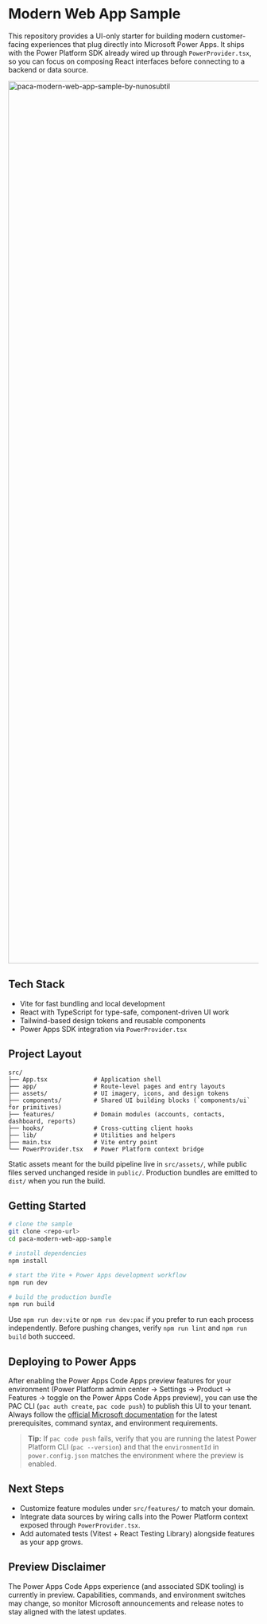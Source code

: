 # Modern Web App Sample

This repository provides a UI-only starter for building modern customer-facing experiences that plug directly into Microsoft Power Apps. It ships with the Power Platform SDK already wired up through `PowerProvider.tsx`, so you can focus on composing React interfaces before connecting to a backend or data source.

<img width="2862" height="1772" alt="paca-modern-web-app-sample-by-nunosubtil" src="https://github.com/user-attachments/assets/5d3d2cdf-98d6-451d-9ab9-e03b82c23c37" />

## Tech Stack

- Vite for fast bundling and local development
- React with TypeScript for type-safe, component-driven UI work
- Tailwind-based design tokens and reusable components
- Power Apps SDK integration via `PowerProvider.tsx`

## Project Layout

```
src/
├── App.tsx             # Application shell
├── app/                # Route-level pages and entry layouts
├── assets/             # UI imagery, icons, and design tokens
├── components/         # Shared UI building blocks (`components/ui` for primitives)
├── features/           # Domain modules (accounts, contacts, dashboard, reports)
├── hooks/              # Cross-cutting client hooks
├── lib/                # Utilities and helpers
├── main.tsx            # Vite entry point
└── PowerProvider.tsx   # Power Platform context bridge
```

Static assets meant for the build pipeline live in `src/assets/`, while public files served unchanged reside in `public/`. Production bundles are emitted to `dist/` when you run the build.

## Getting Started

```bash
# clone the sample
git clone <repo-url>
cd paca-modern-web-app-sample

# install dependencies
npm install

# start the Vite + Power Apps development workflow
npm run dev

# build the production bundle
npm run build
```

Use `npm run dev:vite` or `npm run dev:pac` if you prefer to run each process independently. Before pushing changes, verify `npm run lint` and `npm run build` both succeed.

## Deploying to Power Apps

After enabling the Power Apps Code Apps preview features for your environment (Power Platform admin center → Settings → Product → Features → toggle on the Power Apps Code Apps preview), you can use the PAC CLI (`pac auth create`, `pac code push`) to publish this UI to your tenant. Always follow the [official Microsoft documentation](https://learn.microsoft.com/en-us/power-apps/developer/code-apps/) for the latest prerequisites, command syntax, and environment requirements.

> **Tip:** If `pac code push` fails, verify that you are running the latest Power Platform CLI (`pac --version`) and that the `environmentId` in `power.config.json` matches the environment where the preview is enabled.

## Next Steps

- Customize feature modules under `src/features/` to match your domain.
- Integrate data sources by wiring calls into the Power Platform context exposed through `PowerProvider.tsx`.
- Add automated tests (Vitest + React Testing Library) alongside features as your app grows.

## Preview Disclaimer

The Power Apps Code Apps experience (and associated SDK tooling) is currently in preview. Capabilities, commands, and environment switches may change, so monitor Microsoft announcements and release notes to stay aligned with the latest updates.
